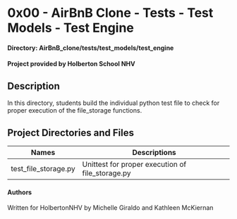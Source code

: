 # 0x00 - AirBnB Clone - Tests - Test Models - Test Engine
#### Directory: AirBnB_clone/tests/test_models/test_engine
#### Project provided by Holberton School NHV

## Description
In this directory, students build the individual python test file to check for proper execution of the file_storage functions.

## Project Directories and Files

Names | Descriptions
----- | -------------------
test_file_storage.py | Unittest for proper execution of file_storage.py

#### Authors
Written for HolbertonNHV by Michelle Giraldo and Kathleen McKiernan
